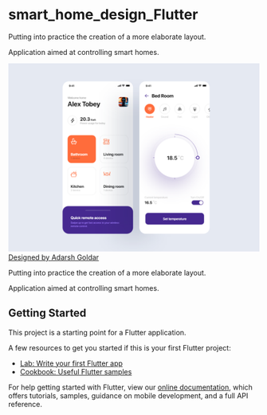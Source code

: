 # smart_home_design_Flutter

Putting into practice the creation of a more elaborate layout.

Application aimed at controlling smart homes.

<a href="https://www.uplabs.com/adarshg" target="_blank">
    <img width="850px" src=".github/assets/preview.png">
</a>
<a href="https://www.uplabs.com/adarshg">Designed by Adarsh Goldar</a>

Putting into practice the creation of a more elaborate layout.

Application aimed at controlling smart homes.

## Getting Started

This project is a starting point for a Flutter application.

A few resources to get you started if this is your first Flutter project:

- [Lab: Write your first Flutter app](https://flutter.dev/docs/get-started/codelab)
- [Cookbook: Useful Flutter samples](https://flutter.dev/docs/cookbook)

For help getting started with Flutter, view our
[online documentation](https://flutter.dev/docs), which offers tutorials,
samples, guidance on mobile development, and a full API reference.
